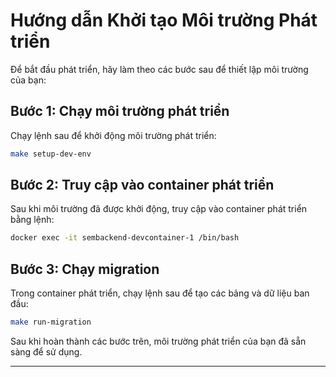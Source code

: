 # Hướng dẫn Khởi tạo Môi trường Phát triển

Để bắt đầu phát triển, hãy làm theo các bước sau để thiết lập môi trường của bạn:

## Bước 1: Chạy môi trường phát triển

Chạy lệnh sau để khởi động môi trường phát triển:

```sh
make setup-dev-env
```

## Bước 2: Truy cập vào container phát triển

Sau khi môi trường đã được khởi động, truy cập vào container phát triển bằng lệnh:

```sh
docker exec -it sembackend-devcontainer-1 /bin/bash
```

## Bước 3: Chạy migration

Trong container phát triển, chạy lệnh sau để tạo các bảng và dữ liệu ban đầu:

``` sh
make run-migration
```

Sau khi hoàn thành các bước trên, môi trường phát triển của bạn đã sẵn sàng để sử dụng.

---